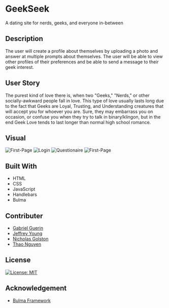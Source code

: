 # GeekSeek
A dating site for nerds, geeks, and everyone in-between

## Description

The user will create a profile about themselves by uploading a photo and answer at multiple prompts about themselves. The user will be able to view other profiles of their preferences and be able to send a message to their geek interest.

## User Story

The purest kind of love there is, when two "Geeks," "Nerds," or other socially-awkward people fall in love. This type of love usually lasts long due to the fact that Geeks are Loyal, Trusting, and Understanding creatures that will accept you for whoever you are. Sure, they may embarrass you on occasion, or confuse you when they try to talk in binary/klingon, but in the end Geek Love tends to last longer than normal high school romance.

## Visual 
<img src="https://i.ibb.co/PDYLmjd/First-Page.png" alt="First-Page" border="0"></a>
<img src='https://i.postimg.cc/hhrGD4tD/Login.png' border='0' alt='Login'/></a>
<img src='https://i.postimg.cc/RN4vyk7k/Questionaire.png' border='0' alt='Questionaire'/></a>
<img src="https://i.postimg.cc/Wz1gLynJ/Profile.png" alt="First-Page" border="0"></a>

## Built With

- HTML
- CSS
- JavaScript
- Handlebars
- Bulma

## Contributer

- [Gabriel Guerin](https://github.com/gjguerin96)
- [Jeffrey Young](https://github.com/JMYoung93)
- [Nicholas Golston](https://github.com/ngolston)
- [Thao Nguyen](https://github.com/teeteathao)

## License

[![License: MIT](https://img.shields.io/badge/License-MIT-yellow.svg)](https://opensource.org/licenses/MIT)

## Acknowledgement

- [Bulma Framework](https://bulma.io/)
